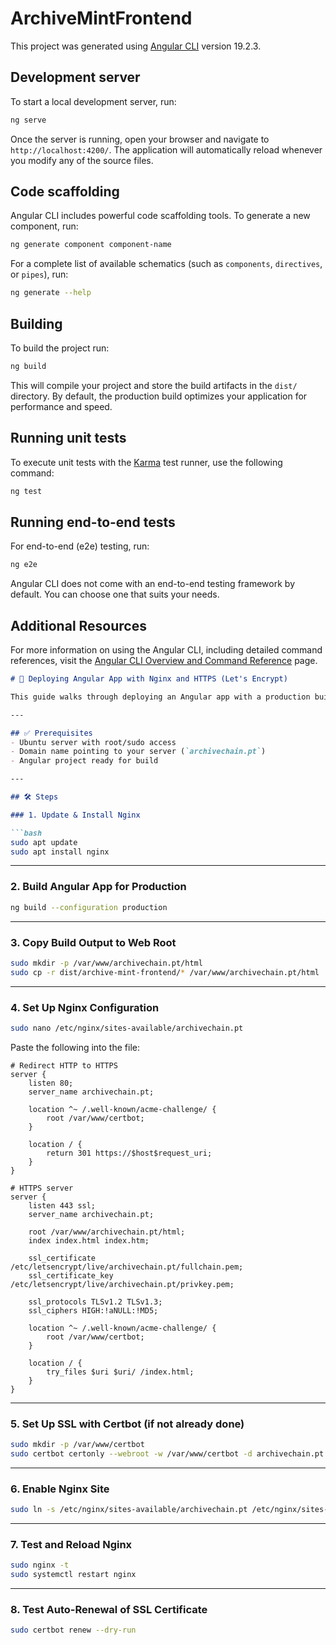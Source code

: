 # ArchiveMintFrontend

This project was generated using [Angular CLI](https://github.com/angular/angular-cli) version 19.2.3.

## Development server

To start a local development server, run:

```bash
ng serve
```

Once the server is running, open your browser and navigate to `http://localhost:4200/`. The application will automatically reload whenever you modify any of the source files.

## Code scaffolding

Angular CLI includes powerful code scaffolding tools. To generate a new component, run:

```bash
ng generate component component-name
```

For a complete list of available schematics (such as `components`, `directives`, or `pipes`), run:

```bash
ng generate --help
```

## Building

To build the project run:

```bash
ng build
```

This will compile your project and store the build artifacts in the `dist/` directory. By default, the production build optimizes your application for performance and speed.

## Running unit tests

To execute unit tests with the [Karma](https://karma-runner.github.io) test runner, use the following command:

```bash
ng test
```

## Running end-to-end tests

For end-to-end (e2e) testing, run:

```bash
ng e2e
```

Angular CLI does not come with an end-to-end testing framework by default. You can choose one that suits your needs.

## Additional Resources

For more information on using the Angular CLI, including detailed command references, visit the [Angular CLI Overview and Command Reference](https://angular.dev/tools/cli) page.
```markdown
# 🚀 Deploying Angular App with Nginx and HTTPS (Let's Encrypt)

This guide walks through deploying an Angular app with a production build, served by Nginx and secured with Let's Encrypt SSL.

---

## ✅ Prerequisites
- Ubuntu server with root/sudo access
- Domain name pointing to your server (`archivechain.pt`)
- Angular project ready for build

---

## 🛠️ Steps

### 1. Update & Install Nginx

```bash
sudo apt update
sudo apt install nginx
```

---

### 2. Build Angular App for Production

```bash
ng build --configuration production
```

---

### 3. Copy Build Output to Web Root

```bash
sudo mkdir -p /var/www/archivechain.pt/html
sudo cp -r dist/archive-mint-frontend/* /var/www/archivechain.pt/html
```

---

### 4. Set Up Nginx Configuration

```bash
sudo nano /etc/nginx/sites-available/archivechain.pt
```

Paste the following into the file:

```nginx
# Redirect HTTP to HTTPS
server {
    listen 80;
    server_name archivechain.pt;

    location ^~ /.well-known/acme-challenge/ {
        root /var/www/certbot;
    }

    location / {
        return 301 https://$host$request_uri;
    }
}

# HTTPS server
server {
    listen 443 ssl;
    server_name archivechain.pt;

    root /var/www/archivechain.pt/html;
    index index.html index.htm;

    ssl_certificate /etc/letsencrypt/live/archivechain.pt/fullchain.pem;
    ssl_certificate_key /etc/letsencrypt/live/archivechain.pt/privkey.pem;

    ssl_protocols TLSv1.2 TLSv1.3;
    ssl_ciphers HIGH:!aNULL:!MD5;

    location ^~ /.well-known/acme-challenge/ {
        root /var/www/certbot;
    }

    location / {
        try_files $uri $uri/ /index.html;
    }
}
```

---

### 5. Set Up SSL with Certbot (if not already done)

```bash
sudo mkdir -p /var/www/certbot
sudo certbot certonly --webroot -w /var/www/certbot -d archivechain.pt
```

---

### 6. Enable Nginx Site

```bash
sudo ln -s /etc/nginx/sites-available/archivechain.pt /etc/nginx/sites-enabled/
```

---

### 7. Test and Reload Nginx

```bash
sudo nginx -t
sudo systemctl restart nginx
```

---

### 8. Test Auto-Renewal of SSL Certificate

```bash
sudo certbot renew --dry-run
```

